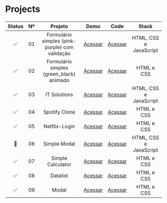# Projects

###

| Status | Nº  |                    Projeto                     |                                           Demo                                           |                Code                 |         Stack          |
| :----: | :-: | :--------------------------------------------: | :--------------------------------------------------------------------------------------: | :-----------------------------------------: | :--------------------: |
|   ✅   | 01  | Formulário simples (pink-purple) com validação | [Acessar](https://mateusskv9.github.io/projects/projects/01-simple_login_1-pink_purple/) | [Acessar](./01-simple_login_1-pink_purple/) | HTML, CSS e JavaScript |
|   ✅   | 02  |    Formulário simples (green_black) animado    | [Acessar](https://mateusskv9.github.io/projects/projects/02-simple_login_2-green_black)  | [Acessar](./02-simple_login_2-green_black/) |       HTML e CSS       |
|   ✅   | 03  |                  IT Solutions                  |        [Acessar](https://mateusskv9.github.io/projects/projects/03-it-solutions)         |        [Acessar](./03-it-solutions/)        | HTML, CSS e JavaScript |
|   ✅   | 04  |                 Spotify Clone                  |        [Acessar](https://mateusskv9.github.io/projects/projects/04-spotify-clone)        |       [Acessar](./04-spotify-clone/)        |       HTML e CSS       |
|   ✅   | 05  |                 Netflix-Login                  |        [Acessar](https://mateusskv9.github.io/projects/projects/05-netflix-login)        |       [Acessar](./05-netflix-login/)        |       HTML e CSS       |
|   🚧   | 06  |                  Simple Modal                  |        [Acessar](https://mateusskv9.github.io/projects/projects/06-simple_modal)         |        [Acessar](./06-simple_modal/)        | HTML, CSS e JavaScript |
|   ✅   | 07  |               Simple Calculator                |      [Acessar](https://mateusskv9.github.io/projects/projects/07-simple_calculator)      |     [Acessar](./07-simple_calculator/)      |       HTML e CSS       |
|   ✅   | 08  |                    Datalist                    |      [Acessar](https://mateusskv9.github.io/projects/projects/07-simple_calculator)      |          [Acessar](./08-datalist/)          |       HTML e CSS       |
|   ✅   | 09  |                     Modal                      |            [Acessar](https://mateusskv9.github.io/projects/projects/09-modal)            |     [Acessar](./07-simple_calculator/)      |       HTML e CSS       |
